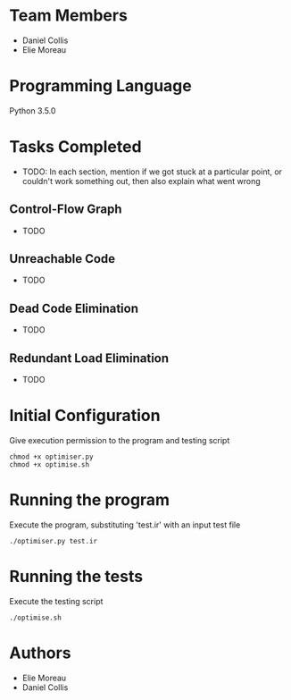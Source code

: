 # Team Members
- Daniel Collis
- Elie Moreau

# Programming Language
Python 3.5.0

# Tasks Completed

* TODO: In each section, mention if we got stuck at a particular point, or couldn't work something out, then also explain what went wrong

## Control-Flow Graph

* TODO

## Unreachable Code

* TODO

## Dead Code Elimination

* TODO

## Redundant Load Elimination

* TODO

# Initial Configuration

Give execution permission to the program and testing script
```
chmod +x optimiser.py
chmod +x optimise.sh
```

# Running the program

Execute the program, substituting 'test.ir' with an input test file
```
./optimiser.py test.ir
```

# Running the tests

Execute the testing script
```
./optimise.sh
```

# Authors
- Elie Moreau
- Daniel Collis
